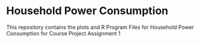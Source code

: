 # Household Power Consumption
This repository contains the plots and R Program Files for Household Power Consumption for Course Project Assignment 1
